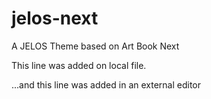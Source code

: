 # jelos-next
A JELOS Theme based on Art Book Next

This line was added on local file.

...and this line was added in an external editor